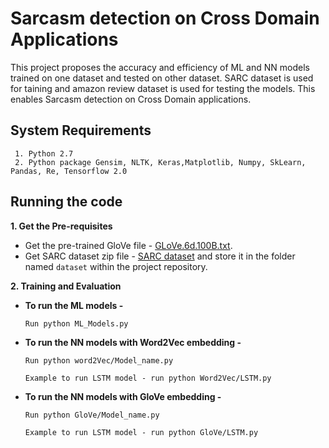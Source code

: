 # Sarcasm detection on Cross Domain Applications 
  This project proposes the accuracy and efficiency of ML and NN models trained on one dataset and tested on other dataset. SARC dataset is used for taining and amazon     review dataset is used for testing the models. This enables Sarcasm detection on Cross Domain applications.
## System Requirements
     1. Python 2.7
     2. Python package Gensim, NLTK, Keras,Matplotlib, Numpy, SkLearn, Pandas, Re, Tensorflow 2.0
## Running the code

**1. Get the Pre-requisites**
  - Get the pre-trained GloVe file - [GLoVe.6d.100B.txt](https://nlp.stanford.edu/projects/glove/).
  - Get SARC dataset zip file - [SARC dataset](https://www.kaggle.com/danofer/sarcasm) and store it in the folder named `dataset` within the project repository.
  
**2. Training and Evaluation**

  - **To run the ML models -**
   
        Run python ML_Models.py
        
  - **To run the NN models with Word2Vec embedding -**
   
        Run python word2Vec/Model_name.py
        
        Example to run LSTM model - run python Word2Vec/LSTM.py
      
  - **To run the NN models with GloVe embedding -**
   
        Run python GloVe/Model_name.py
        
        Example to run LSTM model - run python GloVe/LSTM.py

